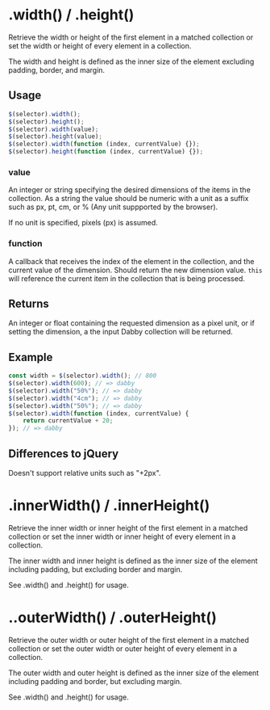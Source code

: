 # .width() / .height()

Retrieve the width or height of the first element in a matched collection or set the width or height of every element in a collection.

The width and height is defined as the inner size of the element excluding padding, border, and margin.

## Usage

```javascript
$(selector).width();
$(selector).height();
$(selector).width(value);
$(selector).height(value);
$(selector).width(function (index, currentValue) {});
$(selector).height(function (index, currentValue) {});
```

### value

An integer or string specifying the desired dimensions of the items in the collection. As a string the value should be numeric with a unit as a suffix such as px, pt, cm, or % (Any unit suppported by the browser).

If no unit is specified, pixels (px) is assumed.

### function

A callback that receives the index of the element in the collection, and the current value of the dimension. Should return the new dimension value. `this` will reference the current item in the collection that is being processed.

## Returns

An integer or float containing the requested dimension as a pixel unit, or if setting the dimension, a the input Dabby collection will be returned.

## Example

```javascript
const width = $(selector).width(); // 800
$(selector).width(600); // => dabby
$(selector).width("50%"); // => dabby
$(selector).width("4cm"); // => dabby
$(selector).width("50%"); // => dabby
$(selector).width(function (index, currentValue) {
	return currentValue + 20;
}); // => dabby
```

## Differences to jQuery

Doesn't support relative units such as "+2px".

# .innerWidth() / .innerHeight()

Retrieve the inner width or inner height of the first element in a matched collection or set the inner width or inner height of every element in a collection.

The inner width and inner height is defined as the inner size of the element including padding, but excluding border and margin.

See .width() and .height() for usage.

# ..outerWidth() / .outerHeight()

Retrieve the outer width or outer height of the first element in a matched collection or set the outer width or outer height of every element in a collection.

The outer width and outer height is defined as the inner size of the element including padding and border, but excluding margin.

See .width() and .height() for usage.
